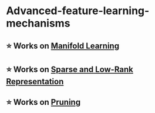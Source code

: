 # Advanced-feature-learning-mechanisms

## ⭐ Works on [Manifold Learning](Manifold-Learning/summary.md)

## ⭐ Works on [Sparse and Low-Rank Representation](sparse-and-low-rank-representation/summary.md)

## ⭐ Works on [Pruning](Pruning/summary.md)
